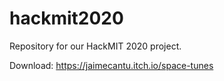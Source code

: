 # hackmit2020
Repository for our HackMIT 2020 project.

Download: https://jaimecantu.itch.io/space-tunes
